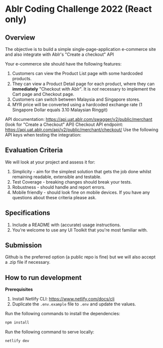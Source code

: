 # Ablr Coding Challenge 2022 (React only)

## Overview

The objective is to build a simple single-page-application e-commerce site and also integrate with Ablr's "Create a checkout" API

Your e-commerce site should have the following features:

1. Customers can view the Product List page with some hardcoded products.
2. They can view a Product Detail page for each product, where they can **immediately** "Checkout with Ablr".
   It is _not_ necessary to implement the Cart page and Checkout page.
3. Customers can switch between Malaysia and Singapore stores.
4. MYR price will be converted using a hardcoded exchange rate (1 Singapore Dollar equals 3.10 Malaysian Ringgit)

API documentation: https://api.uat.ablr.com/swagger/v2/public/merchant (look for "Create a Checkout" API)
Checkout API endpoint: https://api.uat.ablr.com/api/v2/public/merchant/checkout/
Use the following API keys when testing the integration:

## Evaluation Criteria

We will look at your project and assess it for:

1. Simplicity - aim for the simplest solution that gets the job done whilst remaining
   readable, extensible and testable.
2. Test Coverage - breaking changes should break your tests.
3. Robustness - should handle and report errors.
4. Mobile friendly - should look fine on mobile devices.
   If you have any questions about these criteria please ask.

## Specifications

1. Include a README with (accurate) usage instructions.
2. You're welcome to use any UI Toolkit that you're most familiar with.

## Submission

Github is the preferred option (a public repo is fine) but we will also accept a .zip file if
necessary.

## How to run development

**Prerequisites**

1. Install Netlify CLI: https://www.netlify.com/docs/cli
2. Duplicate the `.env.example` file to `.env` and update the values.

Run the following commands to install the dependencies:

```bash
npm install
```

Run the following command to serve locally:

```bash
netlify dev
```
